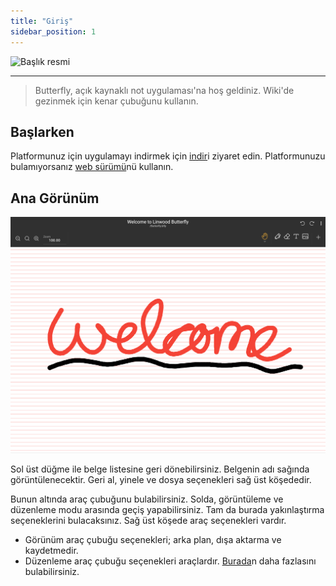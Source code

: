 ```yaml
---
title: "Giriş"
sidebar_position: 1
---
```


![Başlık resmi](/img/banner.png)

---

> Butterfly, açık kaynaklı not uygulaması'na hoş geldiniz. Wiki'de gezinmek için kenar çubuğunu kullanın.

## Başlarken

Platformunuz için uygulamayı indirmek için [indir](/downloads)i ziyaret edin. Platformunuzu bulamıyorsanız [web sürümü](https://butterfly.linwood.dev)nü kullanın.

## Ana Görünüm

![Ana Görünüm](main.png)

Sol üst düğme ile belge listesine geri dönebilirsiniz. Belgenin adı sağında görüntülenecektir. Geri al, yinele ve dosya seçenekleri sağ üst köşededir.

Bunun altında araç çubuğunu bulabilirsiniz. Solda, görüntüleme ve düzenleme modu arasında geçiş yapabilirsiniz. Tam da burada yakınlaştırma seçeneklerini bulacaksınız. Sağ üst köşede araç seçenekleri vardır.

- Görünüm araç çubuğu seçenekleri; arka plan, dışa aktarma ve kaydetmedir.
- Düzenleme araç çubuğu seçenekleri araçlardır. [Burada](background)n daha fazlasını bulabilirsiniz.
